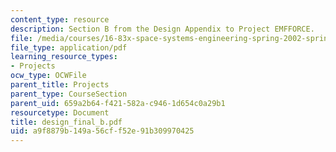 ```yaml
---
content_type: resource
description: Section B from the Design Appendix to Project EMFFORCE.
file: /media/courses/16-83x-space-systems-engineering-spring-2002-spring-2003/a9f8879b149a56cff52e91b309970425_design_final_b.pdf
file_type: application/pdf
learning_resource_types:
- Projects
ocw_type: OCWFile
parent_title: Projects
parent_type: CourseSection
parent_uid: 659a2b64-f421-582a-c946-1d654c0a29b1
resourcetype: Document
title: design_final_b.pdf
uid: a9f8879b-149a-56cf-f52e-91b309970425
---
```

